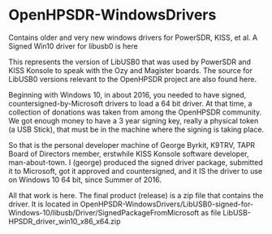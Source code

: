 # OpenHPSDR-WindowsDrivers
Contains older and very new windows drivers for PowerSDR, KISS, et al.  A Signed Win10 driver for libusb0 is here

This represents the version of LibUSB0 that was used by PowerSDR and KISS Konsole to speak with the Ozy and Magister boards.
The source for LibUSB0 versions relevant to the OpenHPSDR project are also found here.

Beginning with Windows 10, in about 2016, you needed to have signed, countersigned-by-Microsoft drivers to load a 64 bit driver.
At that time, a collection of donations was taken from among the OpenHPSDR community.  We got enough money to have a 3 year signing key,
really a physical token (a USB Stick), that must be in the machine where the signing is taking place.

So that is the personal developer machine of George Byrkit, K9TRV, TAPR Board of Directors member, erstwhile KISS Konsole software
developer, man-about-town.  I (george) produced the signed driver package, submitted it to Microsoft, got it approved and countersigned,
and it IS the driver to use on Windows 10 64 bit, since Summer of 2016.

All that work is here.  The final product (release) is a zip file that contains the driver.  It is located in OpenHPSDR-WindowsDrivers/LibUSB0-signed-for-Windows-10/libusb/Driver/SignedPackageFromMicrosoft
as file LibUSB-HPSDR_driver_win10_x86_x64.zip
